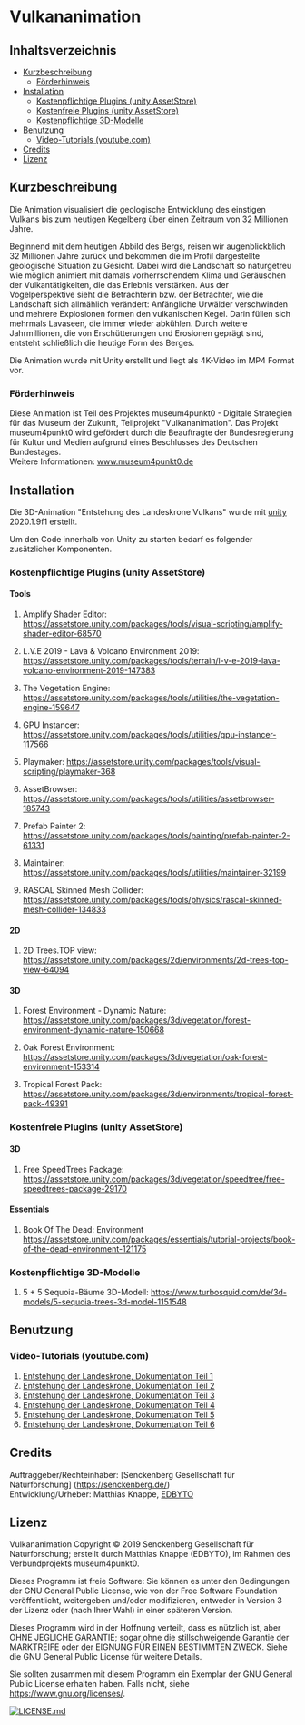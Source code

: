 # Vulkananimation

## Inhaltsverzeichnis
* [Kurzbeschreibung](#Kurzbeschreibung)
	* [Förderhinweis](#Förderhinweis)
* [Installation](#Installation)
	* [Kostenpflichtige Plugins (unity AssetStore)](#kostenpflichtige-plugins-unity-assetstore)
	* [Kostenfreie Plugins (unity AssetStore)](#kostenfreie-plugins-unity-assetstore)
	* [Kostenpflichtige 3D-Modelle](#kostenpflichtige-3d-modelle)
* [Benutzung](#Benutzung)
	* [Video-Tutorials (youtube.com)](#video-tutorials-youtubecom)
* [Credits](#Credits)
* [Lizenz](#Lizenz)

## Kurzbeschreibung
Die Animation visualisiert die geologische Entwicklung des einstigen Vulkans bis zum heutigen Kegelberg über einen Zeitraum von 32 Millionen Jahre.

Beginnend mit dem heutigen Abbild des Bergs, reisen wir augenblickblich 32 Millionen Jahre zurück und bekommen die im Profil dargestellte geologische Situation zu Gesicht. Dabei wird die Landschaft so naturgetreu wie möglich animiert mit damals vorherrschendem Klima und Geräuschen der Vulkantätigkeiten, die das Erlebnis verstärken. Aus der Vogelperspektive sieht die Betrachterin bzw. der Betrachter, wie die Landschaft sich allmählich verändert: Anfängliche Urwälder verschwinden und mehrere Explosionen formen den vulkanischen Kegel. Darin füllen sich mehrmals Lavaseen, die immer wieder abkühlen. Durch weitere Jahrmillionen, die von Erschütterungen und Erosionen geprägt sind, entsteht schließlich die heutige Form des Berges.

Die Animation wurde mit Unity erstellt und liegt als 4K-Video im MP4 Format vor.

### Förderhinweis
Diese Animation ist Teil des Projektes museum4punkt0 - Digitale Strategien für das Museum der Zukunft, Teilprojekt "Vulkananimation". Das Projekt museum4punkt0 wird gefördert durch die  Beauftragte der Bundesregierung für Kultur und Medien aufgrund eines Beschlusses des Deutschen Bundestages.  
Weitere Informationen: www.museum4punkt0.de

## Installation
Die 3D-Animation "Entstehung des Landeskrone Vulkans" wurde mit [unity]( https://unity.com/) 2020.1.9f1 erstellt.

Um den Code innerhalb von Unity zu starten bedarf es folgender zusätzlicher Komponenten.

### Kostenpflichtige Plugins (unity AssetStore)

#### Tools

1. Amplify Shader Editor: https://assetstore.unity.com/packages/tools/visual-scripting/amplify-shader-editor-68570

2. L.V.E 2019 - Lava & Volcano Environment 2019: https://assetstore.unity.com/packages/tools/terrain/l-v-e-2019-lava-volcano-environment-2019-147383

3. The Vegetation Engine: https://assetstore.unity.com/packages/tools/utilities/the-vegetation-engine-159647

4. GPU Instancer: https://assetstore.unity.com/packages/tools/utilities/gpu-instancer-117566

5. Playmaker: https://assetstore.unity.com/packages/tools/visual-scripting/playmaker-368

6. AssetBrowser: https://assetstore.unity.com/packages/tools/utilities/assetbrowser-185743

7. Prefab Painter 2: https://assetstore.unity.com/packages/tools/painting/prefab-painter-2-61331

8. Maintainer: https://assetstore.unity.com/packages/tools/utilities/maintainer-32199

9. RASCAL Skinned Mesh Collider: https://assetstore.unity.com/packages/tools/physics/rascal-skinned-mesh-collider-134833

#### 2D

1. 2D Trees.TOP view: https://assetstore.unity.com/packages/2d/environments/2d-trees-top-view-64094

#### 3D

1. Forest Environment - Dynamic Nature:
https://assetstore.unity.com/packages/3d/vegetation/forest-environment-dynamic-nature-150668

2. Oak Forest Environment:
https://assetstore.unity.com/packages/3d/vegetation/oak-forest-environment-153314

3. Tropical Forest Pack:
https://assetstore.unity.com/packages/3d/environments/tropical-forest-pack-49391


### Kostenfreie Plugins (unity AssetStore)

#### 3D

1. Free SpeedTrees Package: https://assetstore.unity.com/packages/3d/vegetation/speedtree/free-speedtrees-package-29170

#### Essentials

1. Book Of The Dead: Environment https://assetstore.unity.com/packages/essentials/tutorial-projects/book-of-the-dead-environment-121175

### Kostenpflichtige 3D-Modelle

1. 5 + 5 Sequoia-Bäume 3D-Modell: https://www.turbosquid.com/de/3d-models/5-sequoia-trees-3d-model-1151548

## Benutzung

### Video-Tutorials (youtube.com)
1. [Entstehung der Landeskrone, Dokumentation Teil 1](https://youtu.be/Wai5bkZZq0U)
2. [Entstehung der Landeskrone, Dokumentation Teil 2](https://youtu.be/KVXDur58r1U)
3. [Entstehung der Landeskrone, Dokumentation Teil 3](https://youtu.be/VbvF0c6RMFc)
4. [Entstehung der Landeskrone, Dokumentation Teil 4](https://youtu.be/B61N9vefauw)
5. [Entstehung der Landeskrone, Dokumentation Teil 5](https://youtu.be/MrKFEFl3hoE)
6. [Entstehung der Landeskrone, Dokumentation Teil 6](https://youtu.be/nsPj5WEEn0w)

## Credits
Auftraggeber/Rechteinhaber: [Senckenberg Gesellschaft für Naturforschung] (https://senckenberg.de/)  
Entwicklung/Urheber: Matthias Knappe, [EDBYTO](https://edbyto.com)

## Lizenz  
Vulkananimation Copyright © 2019 Senckenberg Gesellschaft für Naturforschung; erstellt durch Matthias Knappe (EDBYTO), im Rahmen des Verbundprojekts museum4punkt0.

Dieses Programm ist freie Software: Sie können es unter den Bedingungen der GNU General Public License, wie von der Free Software Foundation veröffentlicht, weitergeben und/oder modifizieren, entweder in Version 3 der Lizenz oder (nach Ihrer Wahl) in einer späteren Version.

Dieses Programm wird in der Hoffnung verteilt, dass es nützlich ist, aber OHNE JEGLICHE GARANTIE; sogar ohne die stillschweigende Garantie der MARKTREIFE oder der EIGNUNG FÜR EINEN BESTIMMTEN ZWECK. Siehe die GNU General Public License für weitere Details.

Sie sollten zusammen mit diesem Programm ein Exemplar der GNU General Public License erhalten haben. Falls nicht, siehe https://www.gnu.org/licenses/.

[![LICENSE.md](https://img.shields.io/badge/License-GPLv3-blue.svg)](/LICENSE.md)
